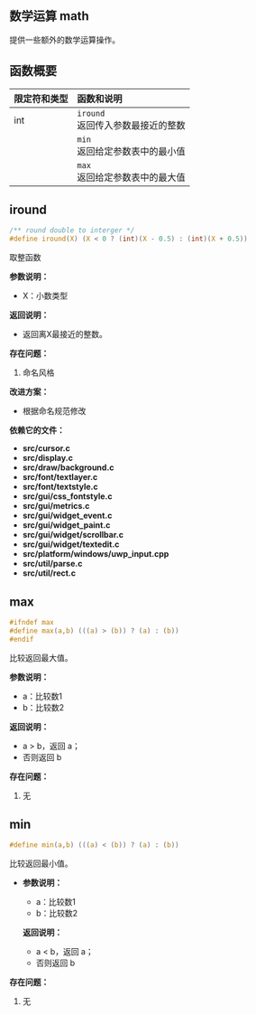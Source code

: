 ## 数学运算 math

提供一些额外的数学运算操作。

## 函数概要

| 限定符和类型 | 函数和说明                              |
| :----------- | :-------------------------------------- |
| int          | `iround` <br />返回传入参数最接近的整数 |
|              | `min`<br />返回给定参数表中的最小值     |
|              | `max`<br />返回给定参数表中的最大值     |

## iround

```c
/** round double to interger */
#define iround(X) (X < 0 ? (int)(X - 0.5) : (int)(X + 0.5))

```

取整函数

**参数说明：**

- X：小数类型

**返回说明：**

- 返回离X最接近的整数。

**存在问题：**

1. 命名风格

**改进方案：**

- 根据命名规范修改

**依赖它的文件：**

- **src/cursor.c**
- **src/display.c**
- **src/draw/background.c**
- **src/font/textlayer.c**
- **src/font/textstyle.c**
- **src/gui/css_fontstyle.c**
- **src/gui/metrics.c**
- **src/gui/widget_event.c**
- **src/gui/widget_paint.c**
- **src/gui/widget/scrollbar.c**
- **src/gui/widget/textedit.c**
- **src/platform/windows/uwp_input.cpp**
- **src/util/parse.c**
- **src/util/rect.c**


## max

```c
#ifndef max
#define max(a,b) (((a) > (b)) ? (a) : (b))
#endif
```

比较返回最大值。

**参数说明：**

- a：比较数1
- b：比较数2

**返回说明：**

- a > b，返回 a；
- 否则返回 b

**存在问题：**

1. 无

## min

```c
#define min(a,b) (((a) < (b)) ? (a) : (b))
```

比较返回最小值。

- **参数说明：**

  - a：比较数1
  - b：比较数2

  **返回说明：**

  - a < b，返回 a；
  - 否则返回 b

**存在问题：**

1. 无
